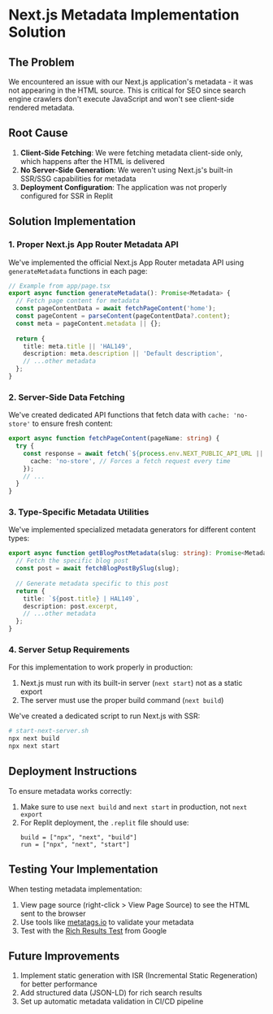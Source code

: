 # Next.js Metadata Implementation Solution

## The Problem
We encountered an issue with our Next.js application's metadata - it was not appearing in the HTML source. This is critical for SEO since search engine crawlers don't execute JavaScript and won't see client-side rendered metadata.

## Root Cause
1. **Client-Side Fetching**: We were fetching metadata client-side only, which happens after the HTML is delivered
2. **No Server-Side Generation**: We weren't using Next.js's built-in SSR/SSG capabilities for metadata
3. **Deployment Configuration**: The application was not properly configured for SSR in Replit

## Solution Implementation

### 1. Proper Next.js App Router Metadata API

We've implemented the official Next.js App Router metadata API using `generateMetadata` functions in each page:

```typescript
// Example from app/page.tsx
export async function generateMetadata(): Promise<Metadata> {
  // Fetch page content for metadata
  const pageContentData = await fetchPageContent('home');
  const pageContent = parseContent(pageContentData?.content);
  const meta = pageContent.metadata || {};
  
  return {
    title: meta.title || 'HAL149',
    description: meta.description || 'Default description',
    // ...other metadata
  };
}
```

### 2. Server-Side Data Fetching

We've created dedicated API functions that fetch data with `cache: 'no-store'` to ensure fresh content:

```typescript
export async function fetchPageContent(pageName: string) {
  try {
    const response = await fetch(`${process.env.NEXT_PUBLIC_API_URL || ''}/api/page-contents/${pageName}`, {
      cache: 'no-store', // Forces a fetch request every time
    });
    // ...
  }
}
```

### 3. Type-Specific Metadata Utilities

We've implemented specialized metadata generators for different content types:

```typescript
export async function getBlogPostMetadata(slug: string): Promise<Metadata> {
  // Fetch the specific blog post
  const post = await fetchBlogPostBySlug(slug);
  
  // Generate metadata specific to this post
  return {
    title: `${post.title} | HAL149`,
    description: post.excerpt,
    // ...other metadata
  };
}
```

### 4. Server Setup Requirements

For this implementation to work properly in production:

1. Next.js must run with its built-in server (`next start`) not as a static export
2. The server must use the proper build command (`next build`)

We've created a dedicated script to run Next.js with SSR:
```bash
# start-next-server.sh
npx next build
npx next start
```

## Deployment Instructions

To ensure metadata works correctly:

1. Make sure to use `next build` and `next start` in production, not `next export`
2. For Replit deployment, the `.replit` file should use:
   ```
   build = ["npx", "next", "build"]
   run = ["npx", "next", "start"]
   ```

## Testing Your Implementation

When testing metadata implementation:

1. View page source (right-click > View Page Source) to see the HTML sent to the browser
2. Use tools like [metatags.io](https://metatags.io/) to validate your metadata
3. Test with the [Rich Results Test](https://search.google.com/test/rich-results) from Google

## Future Improvements

1. Implement static generation with ISR (Incremental Static Regeneration) for better performance
2. Add structured data (JSON-LD) for rich search results
3. Set up automatic metadata validation in CI/CD pipeline